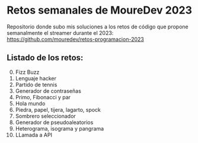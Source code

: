 # Retos semanales de MoureDev 2023

Repositorio donde subo mis soluciones a los retos de código que propone semanalmente el streamer durante el 2023:
https://github.com/mouredev/retos-programacion-2023

## Listado de los retos:
0. Fizz Buzz
1. Lenguaje hacker
2. Partido de tennis
3. Generador de contraseñas
4. Primo, Fibonacci y par
5. Hola mundo
6. Piedra, papel, tijera, lagarto, spock
7. Sombrero seleccionador
8. Generador de pseudoaleatorios
9. Heterograma, isograma y pangrama
10. LLamada a API